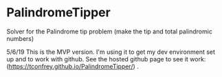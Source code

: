 # PalindromeTipper
Solver for the Palindrome tip problem (make the tip and total palindromic numbers)

5/6/19
This is the MVP version. I'm using it to get my dev environment set up and to work with github. See the hosted github page to see it work: (https://tconfrey.github.io/PalindromeTipper/) .